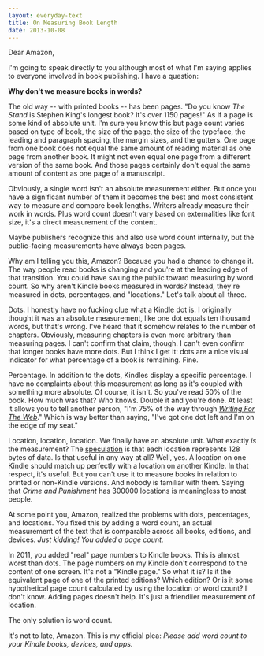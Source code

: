 ```yaml
---
layout: everyday-text
title: On Measuring Book Length
date: 2013-10-08
---
```


Dear Amazon,

I'm going to speak directly to you although most of what I'm saying applies to everyone involved in book publishing. I have a question:

**Why don't we measure books in words?**

The old way -- with printed books -- has been pages. "Do you know *The Stand* is Stephen King's longest book? It's over 1150 pages!" As if a page is some kind of absolute unit. I'm sure you know this but page count varies based on type of book, the size of the page, the size of the typeface, the leading and paragraph spacing, the margin sizes, and the gutters. One page from one book does not equal the same amount of reading material as one page from another book. It might not even equal one page from a different version of the same book. And those pages certainly don't equal the same amount of content as one page of a manuscript.

Obviously, a single word isn't an absolute measurement either. But once you have a significant number of them it becomes the best and most consistent way to measure and compare book lengths. Writers already measure their work in words. Plus word count doesn't vary based on externalities like font size, it's a direct measurement of the content.

Maybe publishers recognize this and also use word count internally, but the public-facing measurements have always been pages.

Why am I telling you this, Amazon? Because you had a chance to change it. The way people read books is changing and you're at the leading edge of that transition. You could have swung the public toward measuring by word count. So why aren't Kindle books measured in words? Instead, they're measured in dots, percentages, and "locations." Let's talk about all three.

Dots. I honestly have no fucking clue what a Kindle dot is. I originally thought it was an absolute measurement, like one dot equals ten thousand words, but that's wrong. I've heard that it somehow relates to the number of chapters. Obviously, measuring chapters is even more arbitrary than measuring pages. I can't confirm that claim, though. I can't even confirm that longer books have more dots. But I think I get it: dots are a nice visual indicator for what percentage of a book is remaining. Fine.

Percentage. In addition to the dots, Kindles display a specific percentage. I have no complaints about this measurement as long as it's coupled with something more absolute. Of course, it isn't. So you've read 50% of the book. How much was that? Who knows. Double it and you're done. At least it allows you to tell another person, "I'm 75% of the way through *[Writing For The Web](http://www.amazon.com/Writing-For-The-Web-ebook/dp/B00ELAG856)*." Which is way better than saying, "I've got one dot left and I'm on the edge of my seat."

Location, location, location. We finally have an absolute unit. What exactly *is* the measurement? The [speculation](http://www.quora.com/Kindle/What-does-one-Kindle-location-unit-represent) is that each location represents 128 bytes of data. Is that useful in any way at all? Well, yes. A location on one Kindle should match up perfectly with a location on another Kindle. In that respect, it's useful. But you can't use it to measure books in relation to printed or non-Kindle versions. And nobody is familiar with them. Saying that *Crime and Punishment* has 300000 locations is meaningless to most people.

At some point you, Amazon, realized the problems with dots, percentages, and locations. You fixed this by adding a word count, an actual measurement of the text that is comparable across all books, editions, and devices. *Just kidding! You added a page count.*

In 2011, you added "real" page numbers to Kindle books. This is almost worst than dots. The page numbers on my Kindle don't correspond to the content of one screen. It's not a "Kindle page." So what it is? Is it the equivalent page of one of the printed editions? Which edition? Or is it some hypothetical page count calculated by using the location or word count? I don't know. Adding pages doesn't help. It's just a friendlier measurement of location.

The only solution is word count.

It's not to late, Amazon. This is my official plea: *Please add word count to your Kindle books, devices, and apps.*






